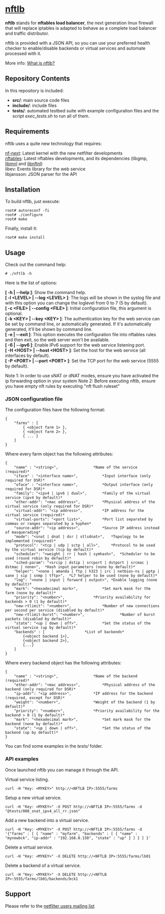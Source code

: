 # [nftlb](https://www.zevenet.com/knowledge-base/nftlb)
**nftlb** stands for **nftables load balancer**, the next generation linux firewall that will replace iptables is adapted to behave as a complete load balancer and traffic distributor.

nftlb is provided with a JSON API, so you can use your preferred health checker to enable/disable backends or virtual services and automate processed with it.

More info: [What is nftlb?](https://www.zevenet.com/knowledge-base/nftlb/what-is-nftlb/)

## Repository Contents
In this repository is included:
- **src/**: main source code files
- **include/**: include files
- **tests/**: automated testbed suite with example configuration files and the script *exec_tests.sh* to run all of them.

## Requirements
nftlb uses a quite new technology that requires:

[nf-next](https://git.kernel.org/pub/scm/linux/kernel/git/pablo/nf-next.git/): Latest kernel with the new netfilter developments<br />
[nftables](http://git.netfilter.org/nftables): Latest nftables developments, and its dependencies (libgmp, [libmnl](http://git.netfilter.org/libmnl) and [libnftnl](http://git.netfilter.org/libnftnl))<br />
libev: Events library for the web service<br />
libjansson: JSON parser for the API

## Installation
To build nftlb, just execute:
```
root# autoreconf -fi
root# ./configure
root# make
```
Finally, install it:
```
root# make install
```

## Usage
Check out the command help:
```
# ./nftlb -h
```
Here is the list of options:

**[ -h | --help ]**: Show the command help.<br />
**[ -l &lt;LEVEL&gt; | --log &lt;LEVEL&gt; ]**: The logs will be shown in the syslog file and with this option you can change the loglevel from 0 to 7 (5 by default).<br />
**[ -c &lt;FILE&gt; | --config &lt;FILE&gt; ]**: Initial configuration file, this argument is optional.<br />
**[ -k &lt;KEY&gt; | --key &lt;KEY&gt; ]**: The authentication key for the web service can be set by command line, or automatically generated. If it's automatically generated, it'll be shown by command line.<br />
**[ -e | --exit ]**: This option executes the configuration file into nftables rules and then exit, so the web server won't be available.<br />
**[ -6 | --ipv6 ]**: Enable IPv6 support for the web service listening port.<br />
**[ -H &lt;HOST&gt; | --host &lt;HOST&gt; ]**: Set the host for the web service (all interfaces by default).<br />
**[ -P &lt;PORT&gt; | --port &lt;PORT&gt; ]**: Set the TCP port for the web service (5555 by default).<br />

Note 1: In order to use sNAT or dNAT modes, ensure you have activated the ip forwarding option in your system
Note 2: Before executing nftlb, ensure you have empty nft rules by executing "nft flush ruleset"

### JSON configuration file
The configuration files have the following format:
```
{
	"farms" : [
		{ <object farm 1> },
		{ <object farm 2> },
		{ ... }
	]
}
```
Where every farm object has the following attributes:
```
{
	"name" : "<string>",				*Name of the service (required)*
	"iface"	: "<interface name>",			*Input interface (only required for DSR)*
	"oface"	: "<interface name>",			*Output interface (only required for DSR)*
	"family": "<ipv4 | ipv6 | dual>",		*Family of the virtual service (ipv4 by default)*
	"ether-addr": "<mac address>",			*Physical address of the virtual service (only required for DSR)*
	"virtual-addr": "<ip address>",			*IP address for the virtual service (required)*
	"virtual-ports": "<port list>",			*Port list separated by commas or ranges separated by a hyphen*
	"source-addr": "<ip address>",			*Source IP address instead of masquerading*
	"mode": "<snat | dnat | dsr | stlsdnat>",	*Topology to be implemented (required)*
	"protocol": "<tcp | udp | sctp | all>",		*Protocol to be used by the virtual service (tcp by default)*
	"scheduler": "<weight | rr | hash | symhash>",	*Scheduler to be used (round robin by default)*
	"sched-param": "<srcip | dstip | srcport | dstport | srcmac | dstmac | none>",	*Hash input parameters (none by default)*
	"helper": "<none | amanda | ftp | h323 | irc | netbios-ns | pptp | sane | sip | snmp | tftp>",	*L7 helper to be used (none by default)*
	"log": "<none | input | forward | output>",	*Enable logging (none by default)*
	"mark": "<hexadecimal mark>",			*Set mark mask for the farm (none by default)*
	"priority": "<number>",				*Priority availability for backends > 0 (1 by default)*
	"new-rtlimit": "<number>",				*Number of new connections per second per service (disabled by default)*
	"new-rtlimit-burst": "<number>",				*Number of burst packets (disabled by default)*
	"state": "<up | down | off>",			*Set the status of the virtual service (up by default)*
	"backends" : [					*List of backends*
		{<object backend 1>},
		{<object backend 2>},
		{...}
	]
}
```
Where every backend object has the following attributes:
```
{
	"name" : "<string>",				*Name of the backend (required)*
	"ether-addr": "<mac address>",			*Physical address of the backend (only required for DSR)*
	"ip-addr": "<ip address>",			*IP address for the backend (required, except for DSR)*
	"weight": "<number>",				*Weight of the backend (1 by default)*
	"priority": "<number>",				*Priority availability for the backend > 0 (1 by default)*
	"mark": "<hexadecimal mark>",			*Set mark mask for the backend (none by default)*
	"state": "<up | down | off>",			*Set the status of the backend (up by default)*
}
```
You can find some examples in the *tests/* folder.

### API examples
Once launched nftlb you can manage it through the API.

Virtual service listing.
```
curl -H "Key: <MYKEY>" http://<NFTLB IP>:5555/farms
```
Setup a new virtual service.
```
curl -H "Key: <MYKEY>" -X POST http://<NFTLB IP>:5555/farms -d "@tests/008_snat_ipv4_all_rr.json"
```
Add a new backend into a virtual service.
```
curl -H "Key: <MYKEY>" -X POST http://<NFTLB IP>:5555/farms -d '{"farms" : [ { "name" : "myfarm", "backends" : [ { "name" : "mynewbck", "ip-addr" : "192.168.0.150", "state" : "up" } ] } ] }'
```
Delete a virtual service.
```
curl -H "Key: <MYKEY>" -X DELETE http://<NFTLB IP>:5555/farms/lb01
```
Delete a backend of a virtual service.
```
curl -H "Key: <MYKEY>" -X DELETE http://<NFTLB IP>:5555/farms/lb01/backends/bck1
```

## Support
Please refer to the [netfilter users mailing list](http://netfilter.org/mailinglists.html#ml-user)
